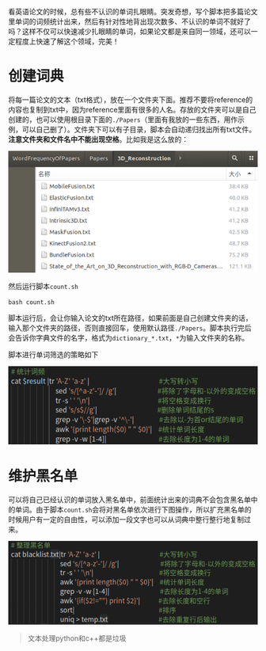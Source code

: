 看英语论文的时候，总有些不认识的单词扎眼睛。突发奇想，写个脚本把多篇论文里单词的词频统计出来，然后有针对性地背出现次数多、不认识的单词不就好了吗？这样不仅可以快速减少扎眼睛的单词，如果论文都是来自同一领域，还可以一定程度上快速了解这个领域，完美！



# 创建词典

将每一篇论文的文本（txt格式），放在一个文件夹下面。推荐不要将reference的内容也复制到txt中，因为reference里面有很多的人名。存放的文件夹可以是自己创建的，也可以使用根目录下面的`./Papers`（里面有我放的一些东西，用作示例，可以自己删了）。文件夹下可以有子目录，脚本会自动递归找出所有txt文件。**注意文件夹和文件名中不能出现空格**。比如我是这么放的：

![image-20200917142848478](images/image-20200917142848478.png)

然后运行脚本`count.sh`

```shell
bash count.sh
```

脚本运行后，会让你输入论文的txt所在路径，如果前面是自己创建文件夹的话，输入那个文件夹的路径，否则直接回车，使用默认路径`./Papers`。脚本执行完后会告诉你字典文件的名字，格式为`dictionary_*.txt`，`*`为输入文件夹的名称。

脚本进行单词筛选的策略如下

![image-20200917144539168](images/image-20200917144539168.png)

# 维护黑名单

可以将自己已经认识的单词放入黑名单中，前面统计出来的词典不会包含黑名单中的单词。由于脚本`count.sh`会将对黑名单依次进行下图操作，所以扩充黑名单的时候用户有一定的自由性，可以添加一段文字也可以从词典中整行整行地复制过来。

![image-20200917144246366](images/image-20200917144246366.png)

> 文本处理python和c++都是垃圾